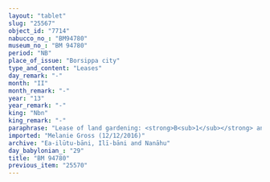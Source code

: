 ```yaml
---
layout: "tablet"
slug: "25567"
object_id: "7714"
nabucco_no_: "BM94780"
museum_no_: "BM 94780"
period: "NB"
place_of_issue: "Borsippa city"
type_and_content: "Leases"
day_remark: "-"
month: "II"
month_remark: "-"
year: "13"
year_remark: "-"
king: "Nbn"
king_remark: "-"
paraphrase: "Lease of land gardening: <strong>B<sub>1</sub></strong> and <strong>B<sub>2</sub></strong> rent for gardening (<em>ana nukaribbūti ṣabātu</em>) from <strong>A<sub>1</sub> </strong>and<strong> A<sub>2</sub> </strong>land, located in the irrigation district (<em>tamirtu</em>) of the Oven Gate (<em>bāb kīri</em>) in the <em>han&scaron;u</em>-land of Bīt-Ilūtu-bāni, for 3 years.<br /> <br /> <strong>A<sub>1</sub> </strong>= Mu&scaron;ēzib-Bēl/Zēr-Bābili//(Ea-)ilūtu-bāni; <strong>A<sub>2</sub></strong><strong> = </strong>Iddināya/Nab&ucirc;-iddin//(Ea-)ilūtu-bāni; <strong>B<sub>1</sub></strong> = Kalbāya; <strong>B<sub>2</sub></strong> = Rēmūtu/[...]//Nab&ucirc;-ahhē-iddin<br /> &nbsp;<br /> &nbsp;"
imported: "Melanie Gross (12/12/2016)"
archive: "Ea-ilūtu-bāni, Ilī-bāni and Nanāhu"
day_babylonian_: "29"
title: "BM 94780"
previous_item: "25570"
---
```

